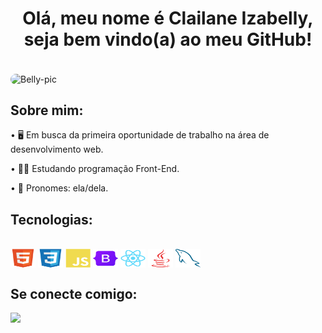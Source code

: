 <div align= "center">
  <h1> 
   Olá, meu nome é Clailane Izabelly, seja bem vindo(a) ao meu GitHub!
  </h1> 
</div>

<div align= "center" style= "display: inline-block"><br>
  <img align="center" alt="Belly-pic" height="250" style= "border-radius: 50px" src="https://media.licdn.com/dms/image/D4D22AQFMh3Z-RBCTNQ/feedshare-shrink_1280/0/1695230732768?e=1707955200&v=beta&t=or-ewc3cYgmfU924nxiHSmp0t4Iijw-DYxajG4LI2W0">
 </div> 
 
 
 
  ## Sobre mim:
 
• 🖥 Em busca da primeira oportunidade de trabalho na área de desenvolvimento web.

• 👩‍💻 Estudando programação Front-End.

• 👩 Pronomes: ela/dela.


</div>


## Tecnologias:

<div style="display: inline_block"><br>
 <img align="center" alt="HTML" title="HTML" height="30" width="40" src="https://raw.githubusercontent.com/devicons/devicon/master/icons/html5/html5-original.svg">
  <img align="center" alt="CSS" title="CSS" height="30" width="40" src="https://raw.githubusercontent.com/devicons/devicon/master/icons/css3/css3-original.svg">
  <img align="center" alt="JS" title="Javascript" height="30" width="40" src="https://raw.githubusercontent.com/devicons/devicon/master/icons/javascript/javascript-plain.svg">
  <img align="center" alt="Bootstrap" title="Bootstrap" height="30" width="40" src="https://raw.githubusercontent.com/devicons/devicon/55609aa5bd817ff167afce0d965585c92040787a/icons/bootstrap/bootstrap-original.svg">
  <img align="center" alt="React" title="React" height="30" width="40" src="https://raw.githubusercontent.com/devicons/devicon/master/icons/react/react-original.svg">
  <img align="center" alt="Java" title="Java" height="30" width="40" src="https://raw.githubusercontent.com/devicons/devicon/1119b9f84c0290e0f0b38982099a2bd027a48bf1/icons/java/java-plain.svg">
  <img align="center" alt="MySQL" title="MySQL" height="30" width="40" src="https://raw.githubusercontent.com/devicons/devicon/55609aa5bd817ff167afce0d965585c92040787a/icons/mysql/mysql-original.svg">
  
  ## Se conecte comigo:
 
<div> 
  <a href="https://www.linkedin.com/in/clailane-armeris" target="_blank"><img src="https://img.shields.io/badge/-LinkedIn-%230077B5?style=for-the-badge&logo=linkedin&logoColor=white" target="_blank"></a> 
  
</div>
  
  



